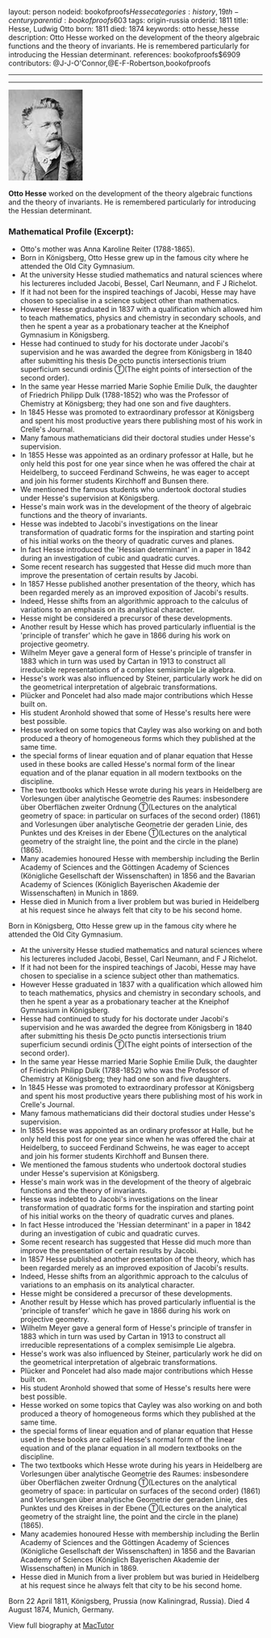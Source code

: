 layout: person
nodeid: bookofproofs$Hesse
categories: history,19th-century
parentid: bookofproofs$603
tags: origin-russia
orderid: 1811
title: Hesse, Ludwig Otto
born: 1811
died: 1874
keywords: otto hesse,hesse
description: Otto Hesse worked on the development of the theory algebraic functions and the theory of invariants. He is remembered particularly for introducing the Hessian determinant.
references: bookofproofs$6909
contributors: @J-J-O'Connor,@E-F-Robertson,bookofproofs

---



---

![Hesse.jpg](https://github.com/bookofproofs/bookofproofs.github.io/blob/main/_sources/_assets/images/portraits/Hesse.jpg?raw=true)

**Otto Hesse** worked on the development of the theory algebraic functions and the theory of invariants. He is remembered particularly for introducing the Hessian determinant.

### Mathematical Profile (Excerpt):
* Otto's mother was Anna Karoline Reiter (1788-1865).
* Born in Königsberg, Otto Hesse grew up in the famous city where he attended the Old City Gymnasium.
* At the university Hesse studied mathematics and natural sciences where his lectureres included Jacobi, Bessel, Carl Neumann, and F J Richelot.
* If it had not been for the inspired teachings of Jacobi, Hesse may have chosen to specialise in a science subject other than mathematics.
* However Hesse graduated in 1837 with a qualification which allowed him to teach mathematics, physics and chemistry in secondary schools, and then he spent a year as a probationary teacher at the Kneiphof Gymnasium in Königsberg.
* Hesse had continued to study for his doctorate under Jacobi's supervision and he was awarded the degree from Königsberg in 1840 after submitting his thesis De octo punctis intersectionis trium superficium secundi ordinis Ⓣ(The eight points of intersection of the second order).
* In the same year Hesse married Marie Sophie Emilie Dulk, the daughter of Friedrich Philipp Dulk (1788-1852) who was the Professor of Chemistry at Königsberg; they had one son and five daughters.
* In 1845 Hesse was promoted to extraordinary professor at Königsberg and spent his most productive years there publishing most of his work in Crelle's Journal.
* Many famous mathematicians did their doctoral studies under Hesse's supervision.
* In 1855 Hesse was appointed as an ordinary professor at Halle, but he only held this post for one year since when he was offered the chair at Heidelberg, to succeed Ferdinand Schweins, he was eager to accept and join his former students Kirchhoff and Bunsen there.
* We mentioned the famous students who undertook doctoral studies under Hesse's supervision at Königsberg.
* Hesse's main work was in the development of the theory of algebraic functions and the theory of invariants.
* Hesse was indebted to Jacobi's investigations on the linear transformation of quadratic forms for the inspiration and starting point of his initial works on the theory of quadratic curves and planes.
* In fact Hesse introduced the 'Hessian determinant' in a paper in 1842 during an investigation of cubic and quadratic curves.
* Some recent research has suggested that Hesse did much more than improve the presentation of certain results by Jacobi.
* In 1857 Hesse published another presentation of the theory, which has been regarded merely as an improved exposition of Jacobi's results.
* Indeed, Hesse shifts from an algorithmic approach to the calculus of variations to an emphasis on its analytical character.
* Hesse might be considered a precursor of these developments.
* Another result by Hesse which has proved particularly influential is the 'principle of transfer' which he gave in 1866 during his work on projective geometry.
* Wilhelm Meyer gave a general form of Hesse's principle of transfer in 1883 which in turn was used by Cartan in 1913 to construct all irreducible representations of a complex semisimple Lie algebra.
* Hesse's work was also influenced by Steiner, particularly work he did on the geometrical interpretation of algebraic transformations.
* Plücker and Poncelet had also made major contributions which Hesse built on.
* His student Aronhold showed that some of Hesse's results here were best possible.
* Hesse worked on some topics that Cayley was also working on and both produced a theory of homogeneous forms which they published at the same time.
* the special forms of linear equation and of planar equation that Hesse used in these books are called Hesse's normal form of the linear equation and of the planar equation in all modern textbooks on the discipline.
* The two textbooks which Hesse wrote during his years in Heidelberg are Vorlesungen über analytische Geometrie des Raumes: insbesondere über Oberflächen zweiter Ordnung Ⓣ(Lectures on the analytical geometry of space: in particular on surfaces of the second order) (1861) and Vorlesungen über analytische Geometrie der geraden Linie, des Punktes und des Kreises in der Ebene Ⓣ(Lectures on the analytical geometry of the straight line, the point and the circle in the plane) (1865).
* Many academies honoured Hesse with membership including the Berlin Academy of Sciences and the Göttingen Academy of Sciences (Königliche Gesellschaft der Wissenschaften) in 1856 and the Bavarian Academy of Sciences (Königlich Bayerischen Akademie der Wissenschaften) in Munich in 1869.
* Hesse died in Munich from a liver problem but was buried in Heidelberg at his request since he always felt that city to be his second home.

Born in Königsberg, Otto Hesse grew up in the famous city where he attended the Old City Gymnasium.
* At the university Hesse studied mathematics and natural sciences where his lectureres included Jacobi, Bessel, Carl Neumann, and F J Richelot.
* If it had not been for the inspired teachings of Jacobi, Hesse may have chosen to specialise in a science subject other than mathematics.
* However Hesse graduated in 1837 with a qualification which allowed him to teach mathematics, physics and chemistry in secondary schools, and then he spent a year as a probationary teacher at the Kneiphof Gymnasium in Königsberg.
* Hesse had continued to study for his doctorate under Jacobi's supervision and he was awarded the degree from Königsberg in 1840 after submitting his thesis De octo punctis intersectionis trium superficium secundi ordinis Ⓣ(The eight points of intersection of the second order).
* In the same year Hesse married Marie Sophie Emilie Dulk, the daughter of Friedrich Philipp Dulk (1788-1852) who was the Professor of Chemistry at Königsberg; they had one son and five daughters.
* In 1845 Hesse was promoted to extraordinary professor at Königsberg and spent his most productive years there publishing most of his work in Crelle's Journal.
* Many famous mathematicians did their doctoral studies under Hesse's supervision.
* In 1855 Hesse was appointed as an ordinary professor at Halle, but he only held this post for one year since when he was offered the chair at Heidelberg, to succeed Ferdinand Schweins, he was eager to accept and join his former students Kirchhoff and Bunsen there.
* We mentioned the famous students who undertook doctoral studies under Hesse's supervision at Königsberg.
* Hesse's main work was in the development of the theory of algebraic functions and the theory of invariants.
* Hesse was indebted to Jacobi's investigations on the linear transformation of quadratic forms for the inspiration and starting point of his initial works on the theory of quadratic curves and planes.
* In fact Hesse introduced the 'Hessian determinant' in a paper in 1842 during an investigation of cubic and quadratic curves.
* Some recent research has suggested that Hesse did much more than improve the presentation of certain results by Jacobi.
* In 1857 Hesse published another presentation of the theory, which has been regarded merely as an improved exposition of Jacobi's results.
* Indeed, Hesse shifts from an algorithmic approach to the calculus of variations to an emphasis on its analytical character.
* Hesse might be considered a precursor of these developments.
* Another result by Hesse which has proved particularly influential is the 'principle of transfer' which he gave in 1866 during his work on projective geometry.
* Wilhelm Meyer gave a general form of Hesse's principle of transfer in 1883 which in turn was used by Cartan in 1913 to construct all irreducible representations of a complex semisimple Lie algebra.
* Hesse's work was also influenced by Steiner, particularly work he did on the geometrical interpretation of algebraic transformations.
* Plücker and Poncelet had also made major contributions which Hesse built on.
* His student Aronhold showed that some of Hesse's results here were best possible.
* Hesse worked on some topics that Cayley was also working on and both produced a theory of homogeneous forms which they published at the same time.
* the special forms of linear equation and of planar equation that Hesse used in these books are called Hesse's normal form of the linear equation and of the planar equation in all modern textbooks on the discipline.
* The two textbooks which Hesse wrote during his years in Heidelberg are Vorlesungen über analytische Geometrie des Raumes: insbesondere über Oberflächen zweiter Ordnung Ⓣ(Lectures on the analytical geometry of space: in particular on surfaces of the second order) (1861) and Vorlesungen über analytische Geometrie der geraden Linie, des Punktes und des Kreises in der Ebene Ⓣ(Lectures on the analytical geometry of the straight line, the point and the circle in the plane) (1865).
* Many academies honoured Hesse with membership including the Berlin Academy of Sciences and the Göttingen Academy of Sciences (Königliche Gesellschaft der Wissenschaften) in 1856 and the Bavarian Academy of Sciences (Königlich Bayerischen Akademie der Wissenschaften) in Munich in 1869.
* Hesse died in Munich from a liver problem but was buried in Heidelberg at his request since he always felt that city to be his second home.

Born 22 April 1811, Königsberg, Prussia (now Kaliningrad, Russia). Died 4 August 1874, Munich, Germany.

View full biography at [MacTutor](https://mathshistory.st-andrews.ac.uk/Biographies/Hesse/)
